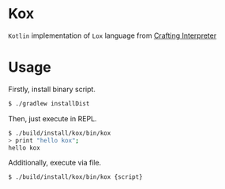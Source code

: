 # Kox

`Kotlin` implementation of `Lox` language
from [Crafting Interpreter](https://github.com/munificent/craftinginterpreters)

# Usage

Firstly, install binary script.

```bash
$ ./gradlew installDist
```

Then, just execute in REPL.

```bash
$ ./build/install/kox/bin/kox
> print "hello kox";
hello kox
```

Additionally, execute via file.

```bash
$ ./build/install/kox/bin/kox {script}
```
